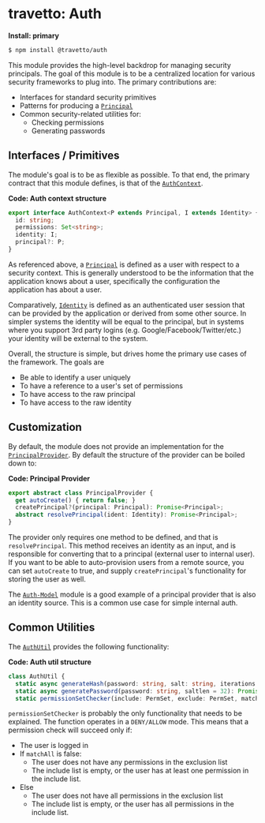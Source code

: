 travetto: Auth
===

**Install: primary**
```bash
$ npm install @travetto/auth
```

This module provides the high-level backdrop for managing security principals.  The goal of this module is to be a centralized location for various security frameworks to plug into.  The primary contributions are:
* Interfaces for standard security primitives
* Patterns for producing a [`Principal`](./src/principal.ts)
* Common security-related utilities for:
  * Checking permissions
  * Generating passwords

## Interfaces / Primitives
The module's goal is to be as flexible as possible.  To that end, the primary contract that this module defines, is that of the [`AuthContext`](./src/context.ts).

**Code: Auth context structure**
```typescript
export interface AuthContext<P extends Principal, I extends Identity> {
  id: string;
  permissions: Set<string>;
  identity: I;
  principal?: P;
}
```

As referenced above, a [`Principal`](./src/types.ts) is defined as a user with respect to a security context.  This is generally understood to be the information that the application knows about a user, specifically the configuration the application has about a user.

Comparatively, [`Identity`](./src/types.ts) is defined as an authenticated user session that can be provided by the application or derived from some other source.  In simpler systems the identity will be equal to the principal, but in systems where you support 3rd party logins (e.g. Google/Facebook/Twitter/etc.) your identity will be external to the system.

Overall, the structure is simple, but drives home the primary use cases of the framework.  The goals are
* Be able to identify a user uniquely
* To have a reference to a user's set of permissions
* To have access to the raw principal
* To have access to the raw identity

## Customization
By default, the module does not provide an implementation for the [`PrincipalProvider`](./src/principal.ts). By default the structure of the provider can be boiled down to:

**Code: Principal Provider**
```typescript
export abstract class PrincipalProvider {
  get autoCreate() { return false; }
  createPrincipal?(principal: Principal): Promise<Principal>;
  abstract resolvePrincipal(ident: Identity): Promise<Principal>;
}
```

The provider only requires one method to be defined, and that is `resolvePrincipal`.  This method receives an identity as an input, and is responsible for converting that to a principal (external user to internal user).  If you want to be able to auto-provision users from a remote source, you can set `autoCreate` to true, and supply `createPrincipal`'s functionality for storing the user as well.

The [`Auth-Model`](https://github.com/travetto/travetto/tree/master/module/auth-model) module is a good example of a principal provider that is also an identity source.  This is a common use case for simple internal auth.

## Common Utilities
The [`AuthUtil`](./src/util.ts) provides the following functionality:

**Code: Auth util structure**
```typescript
class AuthUtil {
  static async generateHash(password: string, salt: string, iterations = 25000, keylen = 256, digest = 'sha256'): Promise<string>;
  static async generatePassword(password: string, saltlen = 32): Promise<string>
  static permissionSetChecker(include: PermSet, exclude: PermSet, matchAll = true): (permissions: Set<string>) => boolean;
```

`permissionSetChecker` is probably the only functionality that needs to be explained. The function operates in a `DENY/ALLOW` mode.  This means that a permission check will succeed only if:
* The user is logged in
* If `matchAll` is false: 
  * The user does not have any permissions in the exclusion list
  * The include list is empty, or the user has at least one permission in the include list. 
* Else
  * The user does not have all permissions in the exclusion list
  * The include list is empty, or the user has all permissions in the include list. 

